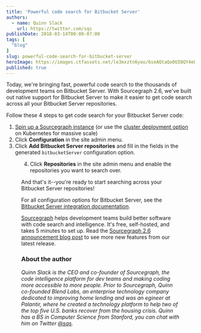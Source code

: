 ```yaml
---
title: 'Powerful code search for Bitbucket Server'
authors:
  - name: Quinn Slack
    url: https://twitter.com/sqs
publishDate: 2018-03-14T00:00-07:00
tags: [
  "blog"
]
slug: powerful-code-search-for-bitbucket-server
heroImage: https://images.ctfassets.net/le3mxztn6yoo/6seAQtaQo0UI0QY4eOo0iU/fd332addff6d9c8629fe4a5566f9204b/sg_bb-logos--for-farhan.png
published: true
---
```


Today, we're bringing fast, powerful code search to the thousands of development teams on Bitbucket Server. With Sourcegraph 2.6, we've built out native support for Bitbucket Server to make it easier to get code search across all your Bitbucket Server repositories.

Follow these 4 steps to get code search for your Bitbucket Server code:

1. [Spin up a Sourcegraph instance](https://docs.sourcegraph.com/admin) (or use the [cluster deployment option](https://docs.sourcegraph.com/admin/install/cluster) on Kubernetes for massive scale)
2. Click **Configuration** in the site admin menu.
3. Click **Add Bitbucket Server repositories** and fill in the fields in the generated `bitbucketServer` configuration option.

<Figure 
  src="//images.ctfassets.net/le3mxztn6yoo/1s4x4eOcXaEqIQY20eoues/469f7dd3bcae8cb36b7e815f4b0f8518/Bitbucket2.png"
  alt="Bitbucket"
/>

4. Click **Repositories** in the site admin menu and enable the repositories you want to search over.

And that's it--you're ready to start searching across your Bitbucket Server repositories!

For all configuration options for Bitbucket Server, see the [Bitbucket Server integration documentation](https://docs.sourcegraph.com/integration/bitbucket_server).

[Sourcegraph](https://docs.sourcegraph.com) helps development teams build better software with code search and intelligence. It's free, self-hosted, and takes 5 minutes to set up. Read the [Sourcegraph 2.6 announcement blog post](/blog/introducing-sourcegraph-server-2-6) to see more new features from our latest release.

### About the author

_Quinn Slack is the CEO and co-founder of Sourcegraph, the code intelligence platform for dev teams and making coding more accessible to more people. Prior to Sourcegraph, Quinn co-founded Blend Labs, an enterprise technology company dedicated to improving home lending and was an egineer at Palantir, where he created a technology platform to help two of the top five U.S. banks recover from the housing crisis. Quinn has a BS in Computer Science from Stanford, you can chat with him on Twitter [@sqs](https://twitter.com/sqs)._
